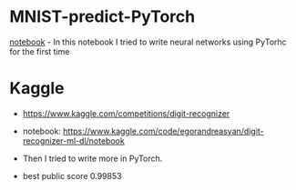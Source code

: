 # MNIST-predict-PyTorch
[notebook](MNIST_PyTorch.ipynb) - In this notebook I tried to write neural networks using PyTorhc for the first time

# Kaggle

- https://www.kaggle.com/competitions/digit-recognizer

- notebook: https://www.kaggle.com/code/egorandreasyan/digit-recognizer-ml-dl/notebook

- Then I tried to write more in PyTorch.

- best public score 0.99853
